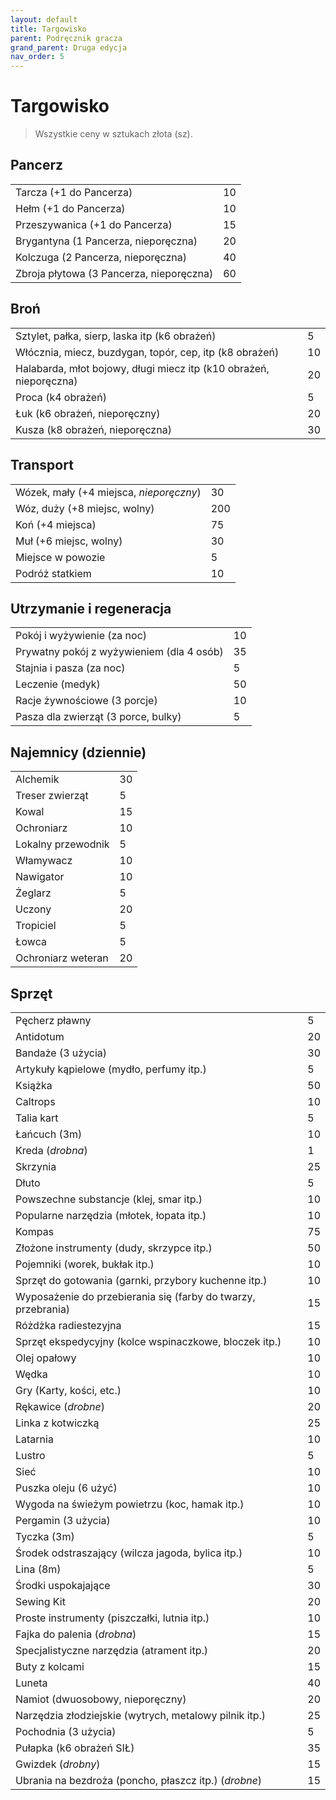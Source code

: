 ```yaml
---
layout: default
title: Targowisko
parent: Podręcznik gracza
grand_parent: Druga edycja
nav_order: 5
---
```


# Targowisko 

> Wszystkie ceny w sztukach złota (sz).

## Pancerz

|                                          |     |
| ---------------------------------------- | --- |
| Tarcza (+1 do Pancerza)                  | 10  |
| Hełm (+1 do Pancerza)                    | 10  |
| Przeszywanica (+1 do Pancerza)           | 15  |
| Brygantyna (1 Pancerza, nieporęczna)     | 20  |
| Kolczuga (2 Pancerza, nieporęczna)       | 40  |
| Zbroja płytowa (3 Pancerza, nieporęczna) | 60  |

## Broń

|                                                                    |     |
| ------------------------------------------------------------------ | --- |
| Sztylet, pałka, sierp, laska itp (k6 obrażeń)                      | 5   |
| Włócznia, miecz, buzdygan, topór, cep, itp (k8 obrażeń)            | 10  |
| Halabarda, młot bojowy, długi miecz itp (k10 obrażeń, nieporęczna) | 20  |
| Proca (k4  obrażeń)                                                | 5   |
| Łuk  (k6  obrażeń, nieporęczny)                                    | 20  |
| Kusza (k8  obrażeń, nieporęczna)                                   | 30  |

## Transport

|                                         |     |
| --------------------------------------- | --- |
| Wózek, mały (+4 miejsca, _nieporęczny_) | 30  |
| Wóz, duży (+8 miejsc, wolny)            | 200 |
| Koń (+4 miejsca)                        | 75  |
| Muł (+6 miejsc, wolny)                  | 30  |
| Miejsce w powozie                       | 5   |
| Podróż statkiem                         | 10  |

## Utrzymanie i regeneracja

|                                           |     |
| ----------------------------------------- | --- |
| Pokój i wyżywienie (za noc)               | 10  |
| Prywatny pokój z wyżywieniem (dla 4 osób) | 35  |
| Stajnia i pasza (za noc)                  | 5   |
| Leczenie (medyk)                          | 50  |
| Racje żywnościowe (3 porcje)              | 10  |
| Pasza dla zwierząt (3 porce, bulky)       | 5   |

## Najemnicy (dziennie)

|                    |     |
| ------------------ | --- |
| Alchemik           | 30  |
| Treser zwierząt    | 5   |
| Kowal              | 15  |
| Ochroniarz         | 10  |
| Lokalny przewodnik | 5   |
| Włamywacz          | 10  |
| Nawigator          | 10  |
| Żeglarz            | 5   |
| Uczony             | 20  |
| Tropiciel          | 5   |
| Łowca              | 5   |
| Ochroniarz weteran | 20  |


## Sprzęt

|                                                               |     |
| ------------------------------------------------------------- | --- |
| Pęcherz pławny                                                | 5   |
| Antidotum                                                     | 20  |
| Bandaże (3 użycia)                                            | 30  |
| Artykuły kąpielowe (mydło, perfumy itp.)                      | 5   |
| Książka                                                       | 50  |
| Caltrops                                                      | 10  |
| Talia kart                                                    | 5   |
| Łańcuch (3m)                                                  | 10  |
| Kreda (_drobna_)                                              | 1   |
| Skrzynia                                                      | 25  |
| Dłuto                                                         | 5   |
| Powszechne substancje (klej, smar itp.)                       | 10  |
| Popularne narzędzia (młotek, łopata itp.)                     | 10  |
| Kompas                                                        | 75  |
| Złożone instrumenty (dudy, skrzypce itp.)                     | 50  |
| Pojemniki (worek, bukłak itp.)                                | 10  |
| Sprzęt do gotowania (garnki, przybory kuchenne itp.)          | 10  |
| Wyposażenie do przebierania się (farby do twarzy, przebrania) | 15  |
| Różdżka radiestezyjna                                         | 15  |
| Sprzęt ekspedycyjny (kolce wspinaczkowe, bloczek itp.)        | 10  |
| Olej opałowy                                                  | 10  |
| Wędka                                                         | 10  |
| Gry (Karty, kości, etc.)                                      | 10  |
| Rękawice (_drobne_)                                           | 20  |
| Linka z kotwiczką                                             | 25  |
| Latarnia                                                      | 10  |
| Lustro                                                        | 5   |
| Sieć                                                          | 10  |
| Puszka oleju (6 użyć)                                         | 10  |
| Wygoda na świeżym powietrzu (koc, hamak itp.)                 | 10  |
| Pergamin (3 użycia)                                           | 10  |
| Tyczka (3m)                                                   | 5   |
| Środek odstraszający (wilcza jagoda, bylica itp.)             | 10  |
| Lina (8m)                                                     | 5   |
| Środki uspokajające                                           | 30  |
| Sewing Kit                                                    | 20  |
| Proste instrumenty (piszczałki, lutnia itp.)                  | 10  |
| Fajka do palenia (_drobna_)                                   | 15  |
| Specjalistyczne narzędzia (atrament itp.)                     | 20  |
| Buty z kolcami                                                | 15  |
| Luneta                                                        | 40  |
| Namiot (dwuosobowy, nieporęczny)                              | 20  |
| Narzędzia złodziejskie (wytrych, metalowy pilnik itp.)        | 25  |
| Pochodnia (3 użycia)                                          | 5   |
| Pułapka (k6 obrażeń SIŁ)                                      | 35  |
| Gwizdek (_drobny_)                                            | 15  |
| Ubrania na bezdroża (poncho, płaszcz itp.) (_drobne_)         | 15  |